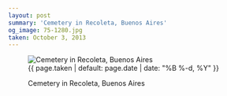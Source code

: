 ```yaml
---
layout: post
summary: 'Cemetery in Recoleta, Buenos Aires'
og_image: 75-1280.jpg
taken: October 3, 2013
---
```


<figure class="post">
<img alt="Cemetery in Recoleta, Buenos Aires" sizes="(min-width: 700px) 50vw, calc(100vw - 2rem)" src="{{ site.assets_url }}/75-640.jpg" srcset="{{ site.assets_url }}/75-1280.jpg 1280w, {{ site.assets_url }}/75-960.jpg 960w, {{ site.assets_url }}/75-640.jpg 640w, {{ site.assets_url }}/75-320.jpg 320w"/>
<figcaption>
<time>{{ page.taken | default: page.date | date: "%B %-d, %Y" }}</time>
<p>Cemetery in Recoleta, Buenos Aires</p>
</figcaption>
</figure>
